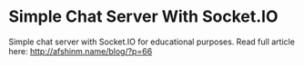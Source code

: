 Simple Chat Server With Socket.IO
=====================

Simple chat server with Socket.IO for educational purposes.
Read full article here: http://afshinm.name/blog/?p=66